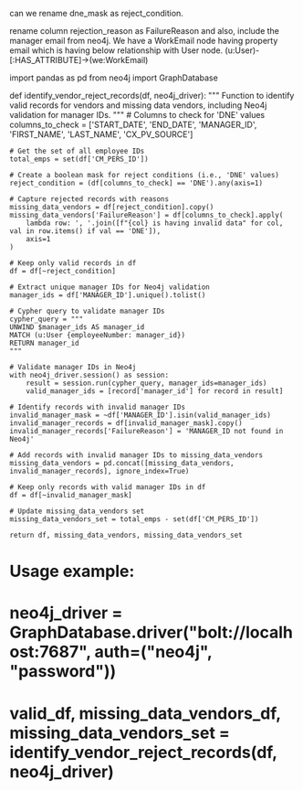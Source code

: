 can we rename dne_mask as reject_condition. 

rename column rejection_reason as FailureReason and
also, include the manager email from neo4j. We have a WorkEmail node having property email which is having below relationship with User node.
(u:User)-[:HAS_ATTRIBUTE]->(we:WorkEmail)

import pandas as pd
from neo4j import GraphDatabase

def identify_vendor_reject_records(df, neo4j_driver):
    """
    Function to identify valid records for vendors and missing data vendors,
    including Neo4j validation for manager IDs.
    """
    # Columns to check for 'DNE' values
    columns_to_check = ['START_DATE', 'END_DATE', 'MANAGER_ID', 'FIRST_NAME', 'LAST_NAME', 'CX_PV_SOURCE']

    # Get the set of all employee IDs
    total_emps = set(df['CM_PERS_ID'])

    # Create a boolean mask for reject conditions (i.e., 'DNE' values)
    reject_condition = (df[columns_to_check] == 'DNE').any(axis=1)

    # Capture rejected records with reasons
    missing_data_vendors = df[reject_condition].copy()
    missing_data_vendors['FailureReason'] = df[columns_to_check].apply(
        lambda row: ', '.join([f"{col} is having invalid data" for col, val in row.items() if val == 'DNE']),
        axis=1
    )

    # Keep only valid records in df
    df = df[~reject_condition]

    # Extract unique manager IDs for Neo4j validation
    manager_ids = df['MANAGER_ID'].unique().tolist()

    # Cypher query to validate manager IDs
    cypher_query = """
    UNWIND $manager_ids AS manager_id
    MATCH (u:User {employeeNumber: manager_id})
    RETURN manager_id
    """

    # Validate manager IDs in Neo4j
    with neo4j_driver.session() as session:
        result = session.run(cypher_query, manager_ids=manager_ids)
        valid_manager_ids = [record['manager_id'] for record in result]

    # Identify records with invalid manager IDs
    invalid_manager_mask = ~df['MANAGER_ID'].isin(valid_manager_ids)
    invalid_manager_records = df[invalid_manager_mask].copy()
    invalid_manager_records['FailureReason'] = 'MANAGER_ID not found in Neo4j'
    
    # Add records with invalid manager IDs to missing_data_vendors
    missing_data_vendors = pd.concat([missing_data_vendors, invalid_manager_records], ignore_index=True)

    # Keep only records with valid manager IDs in df
    df = df[~invalid_manager_mask]

    # Update missing_data_vendors set
    missing_data_vendors_set = total_emps - set(df['CM_PERS_ID'])

    return df, missing_data_vendors, missing_data_vendors_set

# Usage example:
# neo4j_driver = GraphDatabase.driver("bolt://localhost:7687", auth=("neo4j", "password"))
# valid_df, missing_data_vendors_df, missing_data_vendors_set = identify_vendor_reject_records(df, neo4j_driver)
